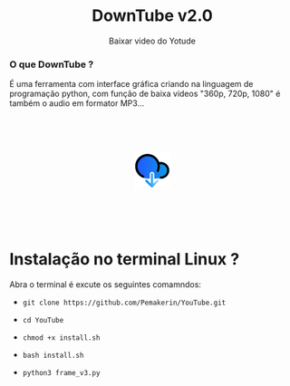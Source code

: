 <h1 align="center">DownTube v2.0</h1>
<p align="center">
       Baixar video do Yotude
</p>


### O que DownTube ?

É uma ferramenta com interface gráfica criando na linguagem de programação python,
com função de baixa videos "360p, 720p, 1080" é também o audio em formator MP3...

<br/><br/><br/>
<p align="center">
<img src="https://github.com/Pemakerin/DownTube-v2.0/blob/main/iconyou.png"/>
</p>
<br/><br/><br/>

# Instalação no terminal Linux ?

Abra o terminal é excute os seguintes comamndos: 

* `git clone https://github.com/Pemakerin/YouTube.git`

* `cd YouTube`

* `chmod +x install.sh`

* `bash install.sh`

* `python3 frame_v3.py`

